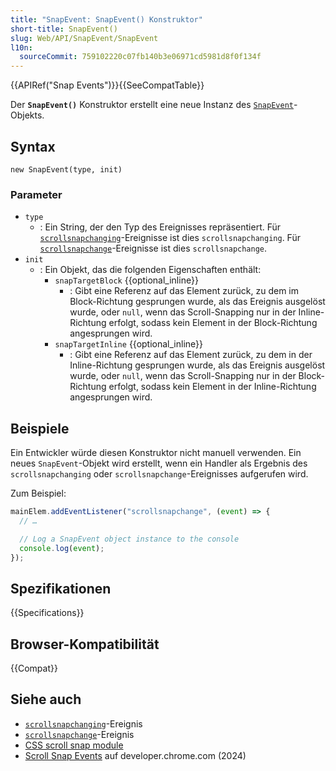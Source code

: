 ```yaml
---
title: "SnapEvent: SnapEvent() Konstruktor"
short-title: SnapEvent()
slug: Web/API/SnapEvent/SnapEvent
l10n:
  sourceCommit: 759102220c07fb140b3e06971cd5981d8f0f134f
---
```


{{APIRef("Snap Events")}}{{SeeCompatTable}}

Der **`SnapEvent()`** Konstruktor erstellt eine neue Instanz des [`SnapEvent`](/de/docs/Web/API/SnapEvent)-Objekts.

## Syntax

```js-nolint
new SnapEvent(type, init)
```

### Parameter

- `type`
  - : Ein String, der den Typ des Ereignisses repräsentiert. Für [`scrollsnapchanging`](/de/docs/Web/API/Element/scrollsnapchanging_event)-Ereignisse ist dies `scrollsnapchanging`. Für [`scrollsnapchange`](/de/docs/Web/API/Element/scrollsnapchange_event)-Ereignisse ist dies `scrollsnapchange`.
- `init`
  - : Ein Objekt, das die folgenden Eigenschaften enthält:
    - `snapTargetBlock` {{optional_inline}}
      - : Gibt eine Referenz auf das Element zurück, zu dem im Block-Richtung gesprungen wurde, als das Ereignis ausgelöst wurde, oder `null`, wenn das Scroll-Snapping nur in der Inline-Richtung erfolgt, sodass kein Element in der Block-Richtung angesprungen wird.
    - `snapTargetInline` {{optional_inline}}
      - : Gibt eine Referenz auf das Element zurück, zu dem in der Inline-Richtung gesprungen wurde, als das Ereignis ausgelöst wurde, oder `null`, wenn das Scroll-Snapping nur in der Block-Richtung erfolgt, sodass kein Element in der Inline-Richtung angesprungen wird.

## Beispiele

Ein Entwickler würde diesen Konstruktor nicht manuell verwenden. Ein neues `SnapEvent`-Objekt wird erstellt, wenn ein Handler als Ergebnis des `scrollsnapchanging` oder `scrollsnapchange`-Ereignisses aufgerufen wird.

Zum Beispiel:

```js
mainElem.addEventListener("scrollsnapchange", (event) => {
  // …

  // Log a SnapEvent object instance to the console
  console.log(event);
});
```

## Spezifikationen

{{Specifications}}

## Browser-Kompatibilität

{{Compat}}

## Siehe auch

- [`scrollsnapchanging`](/de/docs/Web/API/Element/scrollsnapchanging_event)-Ereignis
- [`scrollsnapchange`](/de/docs/Web/API/Element/scrollsnapchange_event)-Ereignis
- [CSS scroll snap module](/de/docs/Web/CSS/CSS_scroll_snap)
- [Scroll Snap Events](https://developer.chrome.com/blog/scroll-snap-events) auf developer.chrome.com (2024)
